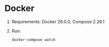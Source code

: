 # Docker

1. Requirements: Docker 26.0.0, Compose 2.26.1

2. Run:

    ```bash
    docker-compose watch
    ```